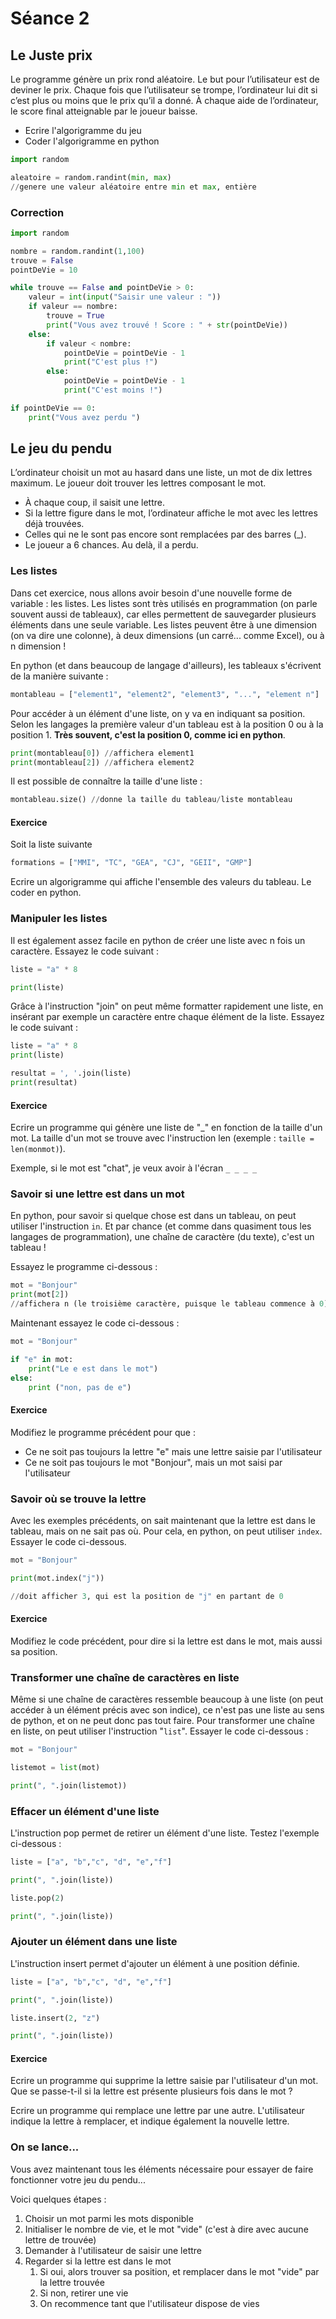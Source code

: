 # Séance 2

## Le Juste prix

Le programme génère un prix rond aléatoire. Le but pour l’utilisateur est de deviner le prix. Chaque fois que l’utilisateur se trompe, l’ordinateur lui dit si c’est plus ou moins que le prix qu’il a donné. À chaque aide de l’ordinateur, le score final atteignable par le joueur baisse.

* Ecrire l'algorigramme du jeu
* Coder l'algorigramme en python

```python
import random

aleatoire = random.randint(min, max) 
//genere une valeur aléatoire entre min et max, entière

```

### Correction

```python
import random

nombre = random.randint(1,100)
trouve = False
pointDeVie = 10

while trouve == False and pointDeVie > 0:
    valeur = int(input("Saisir une valeur : "))
    if valeur == nombre:
        trouve = True
        print("Vous avez trouvé ! Score : " + str(pointDeVie))
    else:
        if valeur < nombre:
            pointDeVie = pointDeVie - 1
            print("C'est plus !")
        else:
            pointDeVie = pointDeVie - 1
            print("C'est moins !")

if pointDeVie == 0:
    print("Vous avez perdu ")
```

## Le jeu du pendu

L’ordinateur choisit un mot au hasard dans une liste, un mot de dix lettres maximum. Le joueur doit trouver les lettres composant le mot.

* À chaque coup, il saisit une lettre.
* Si la lettre figure dans le mot, l’ordinateur affiche le mot avec les lettres déjà trouvées.&#x20;
* Celles qui ne le sont pas encore sont remplacées par des barres (\_).
* Le joueur a 6 chances. Au delà, il a perdu.

### Les listes

Dans cet exercice, nous allons avoir besoin d'une nouvelle forme de variable : les listes. Les listes sont très utilisés en programmation (on parle souvent aussi de tableaux), car elles permettent de sauvegarder plusieurs éléments dans une seule variable. Les listes peuvent être à une dimension (on va dire une colonne), à deux dimensions (un carré... comme Excel), ou à n dimension !

En python (et dans beaucoup de langage d'ailleurs), les tableaux s'écrivent de la manière suivante :&#x20;

```python
montableau = ["element1", "element2", "element3", "...", "element n"]
```

Pour accéder à un élément d'une liste, on y va en indiquant sa position. Selon les langages la première valeur d'un tableau est à la position 0 ou à la position 1. **Très souvent, c'est la position 0, comme ici en python**.

```python
print(montableau[0]) //affichera element1
print(montableau[2]) //affichera element2
```

Il est possible de connaître la taille d'une liste : &#x20;

```python
montableau.size() //donne la taille du tableau/liste montableau
```

#### Exercice

Soit la liste suivante

```python
formations = ["MMI", "TC", "GEA", "CJ", "GEII", "GMP"]
```

Ecrire un algorigramme qui affiche l'ensemble des valeurs du tableau. Le coder en python.

### Manipuler les listes

Il est également assez facile en python de créer une liste avec n fois un caractère. Essayez le code suivant :&#x20;

```python
liste = "a" * 8

print(liste)
```

Grâce à l'instruction "join" on peut même formatter rapidement une liste, en insérant par exemple un caractère entre chaque élément de la liste. Essayez le code suivant :&#x20;

```python
liste = "a" * 8
print(liste)

resultat = ', '.join(liste)
print(resultat)

```

#### Exercice

Ecrire un programme qui génère une liste de "\_" en fonction de la taille d'un mot. La taille d'un mot se trouve avec l'instruction len (exemple : `taille = len(monmot)`).

Exemple, si le mot est "chat", je veux avoir à l'écran `_ _ _ _`

### Savoir si une lettre est dans un mot

En python, pour savoir si quelque chose est dans un tableau, on peut utiliser l'instruction `in`. Et par chance (et comme dans quasiment tous les langages de programmation), une chaîne de caractère (du texte), c'est un tableau !

Essayez le programme ci-dessous :&#x20;

```python
mot = "Bonjour"
print(mot[2])
//affichera n (le troisième caractère, puisque le tableau commence à 0)
```

Maintenant essayez le code ci-dessous :&#x20;

```python
mot = "Bonjour"

if "e" in mot:
    print("Le e est dans le mot")
else:
    print ("non, pas de e")
```

#### Exercice

Modifiez le programme précédent pour que :&#x20;

* Ce ne soit pas toujours la lettre "e" mais une lettre saisie par l'utilisateur
* Ce ne soit pas toujours le mot "Bonjour", mais un mot saisi par l'utilisateur

### Savoir où se trouve la lettre

Avec les exemples précédents, on sait maintenant que la lettre est dans le tableau, mais on ne sait pas où. Pour cela, en python, on peut utiliser `index`. Essayer le code ci-dessous.

```python
mot = "Bonjour"

print(mot.index("j"))

//doit afficher 3, qui est la position de "j" en partant de 0
```

#### Exercice

Modifiez le code précédent, pour dire si la lettre est dans le mot, mais aussi sa position.

### Transformer une chaîne de caractères en liste

Même si une chaîne de caractères ressemble beaucoup à une liste (on peut accéder à un élément précis avec son indice), ce n'est pas une liste au sens de python, et on ne peut donc pas tout faire. Pour transformer une chaîne en liste, on peut utiliser l'instruction "`list`". Essayer le code ci-dessous :&#x20;

```python
mot = "Bonjour"

listemot = list(mot)

print(", ".join(listemot))
```

### Effacer un élément d'une liste

L'instruction pop permet de retirer un élément d'une liste. Testez l'exemple ci-dessous :&#x20;

```python
liste = ["a", "b","c", "d", "e","f"]

print(", ".join(liste))

liste.pop(2)

print(", ".join(liste))
```

### Ajouter un élément dans une liste

L'instruction insert permet d'ajouter un élément à une position définie.

```python
liste = ["a", "b","c", "d", "e","f"]

print(", ".join(liste))

liste.insert(2, "z")

print(", ".join(liste))
```

#### Exercice

Ecrire un programme qui supprime la lettre saisie par l'utilisateur d'un mot. Que se passe-t-il si la lettre est présente plusieurs fois dans le mot ?

Ecrire un programme qui remplace une lettre par une autre. L'utilisateur indique la lettre à remplacer, et indique également la nouvelle lettre.

### On se lance...

Vous avez maintenant tous les éléments nécessaire pour essayer de faire fonctionner votre jeu du pendu...

Voici quelques étapes :&#x20;

1. Choisir un mot parmi les mots disponible
2. Initialiser le nombre de vie, et le mot "vide" (c'est à dire avec aucune lettre de trouvée)
3. Demander à l'utilisateur de saisir une lettre
4. Regarder si la lettre est dans le mot
   1. Si oui, alors trouver sa position, et remplacer dans le mot "vide" par la lettre trouvée
   2. Si non, retirer une vie
   3. On recommence tant que l'utilisateur dispose de vies
